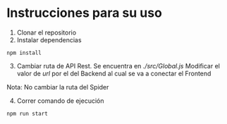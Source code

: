 # Instrucciones para su uso

1. Clonar el repositorio
2. Instalar dependencias

```
npm install
```

3. Cambiar ruta de API Rest.
   Se encuentra en _./src/Global.js_
   Modificar el valor de _url_ por el del Backend al cual se va a conectar el Frontend

Nota: No cambiar la ruta del Spider

4. Correr comando de ejecución

```
npm run start
```
